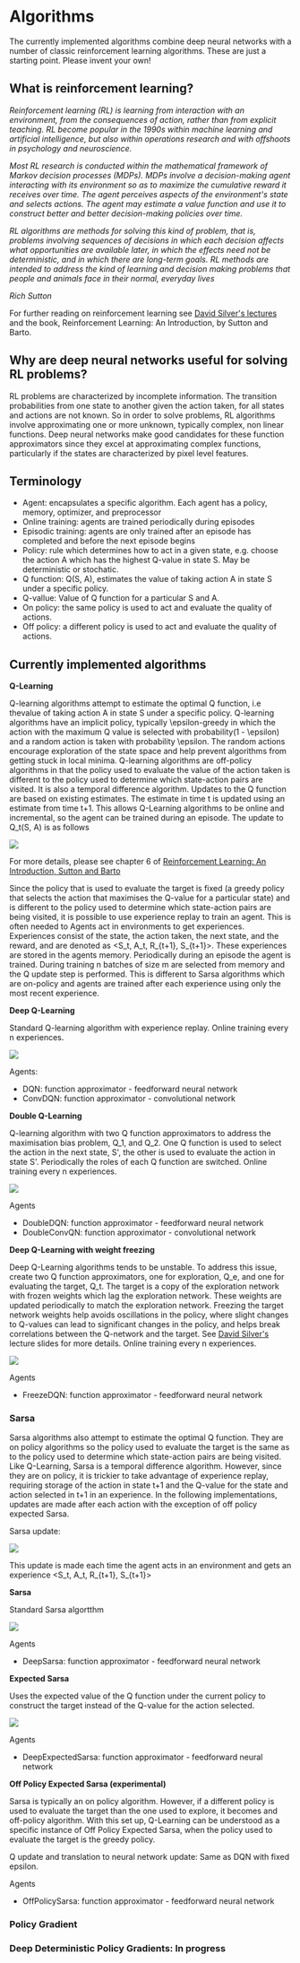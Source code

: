 # <a name="algorithms"></a>Algorithms

The currently implemented algorithms combine deep neural networks with a number of classic reinforcement learning algorithms. These are just a starting point. Please invent your own! 

## What is reinforcement learning?

*Reinforcement learning (RL) is learning from interaction with an environment, from the consequences of action, rather than from explicit teaching. RL become popular in the 1990s within machine learning and artificial intelligence, but also within operations research and with offshoots in psychology and neuroscience.*

*Most RL research is conducted within the mathematical framework of Markov decision processes (MDPs). MDPs involve a decision-making agent interacting with its environment so as to maximize the cumulative reward it receives over time. The agent perceives aspects of the environment's state and selects actions. The agent may estimate a value function and use it to construct better and better decision-making policies over time.*

*RL algorithms are methods for solving this kind of problem, that is, problems involving sequences of decisions in which each decision affects what opportunities are available later, in which the effects need not be deterministic, and in which there are long-term goals. RL methods are intended to address the kind of learning and decision making problems that people and animals face in their normal, everyday lives*
        
*Rich Sutton*

For further reading on reinforcement learning see [David Silver's lectures](http://www0.cs.ucl.ac.uk/staff/d.silver/web/Teaching.html) and the book, Reinforcement Learning: An Introduction, by Sutton and Barto.

## Why are deep neural networks useful for solving RL problems?
RL problems are characterized by incomplete information. The transition probabilities from one state to another given the action taken, for all states and actions are not known. So in order to solve problems, RL algorithms involve approximating one or more unknown, typically complex, non linear functions. Deep neural networks make good candidates for these function approximators since they excel at approximating complex functions, particularly if the states are characterized by pixel level features.

## Terminology
- Agent: encapsulates a specific algorithm. Each agent has a policy, memory, optimizer, and preprocessor
- Online training: agents are trained periodically during episodes
- Episodic training: agents are only trained after an episode has completed and before the next episode begins
- Policy: rule which determines how to act in a given state, e.g. choose the action A which has the highest Q-value in state S. May be deterministic or stochatic. 
- Q function: Q(S, A), estimates the value of taking action A in state S under a specific policy. 
- Q-vallue: Value of Q function for a particular S and A.
- On policy: the same policy is used to act and evaluate the quality of actions.
- Off policy: a different policy is used to act and evaluate the quality of actions. 

## Currently implemented algorithms

**Q-Learning**

Q-learning algorithms attempt to estimate the optimal Q function, i.e thevalue of taking action A in state S under a specific policy. Q-learning algorithms have an implicit policy, typically \epsilon-greedy in which the action with the maximum Q value is selected with probability(1 - \epsilon) and a random action is taken with probability \epsilon. The random actions encourage exploration of the state space and help prevent algorithms from getting stuck in local minima. Q-learning algorithms are off-policy algorithms in that the policy used to evaluate the value of the action taken is different to the policy used to determine which state-action pairs are visited. It is also a temporal difference algorithm. Updates  to the Q function are based on existing estimates. The estimate in time t is updated using an estimate from time t+1. This allows Q-Learning algorithms to be online and incremental, so the agent can be trained during an episode. The update to Q_t(S, A) is as follows

![](./q_learning.png)

For more details, please see chapter 6 of [Reinforcement Learning: An Introduction, Sutton and Barto](https://webdocs.cs.ualberta.ca/~sutton/book/bookdraft2016sep.pdf)

Since the policy that is used to evaluate the target is fixed (a greedy policy that selects the action that maximises the Q-value for a particular state) and is different to the policy used to determine which state-action pairs are being visited, it is possible to use experience replay to train an agent. This is often needed to Agents act in environments to get experiences. Experiences consist of the state, the action taken, the next state, and the reward, and are denoted as <S_t, A_t, R_{t+1}, S_{t+1}>. These experiences are stored in the agents memory. Periodically during an episode the agent is trained. During training n batches of size m are selected from memory and the Q update step is performed. This is different to Sarsa algorithms which are on-policy and agents are trained after each experience using only the most recent experience.
    
**Deep Q-Learning**

Standard Q-learning algorithm with experience replay. Online training every n experiences.

![](./images/deep_q_learning.png)

Agents: 

- DQN: function approximator - feedforward neural network
- ConvDQN:  function approximator - convolutional network

**Double Q-Learning**

Q-learning algorithm with two Q function approximators to address the maximisation bias problem, Q_1, and Q_2. One Q function is used to select the action in the next state, S', the other is used to evaluate the action in state S'. Periodically the roles of each Q function are switched. Online training every n experiences.

![](./images/double_q_learning.png)

Agents

- DoubleDQN: function approximator - feedforward neural network
- DoubleConvQN:  function approximator - convolutional network

**Deep Q-Learning with weight freezing**

Deep Q-Learning algorithms tends to be unstable. To address this issue, create two Q function approximators, one for exploration, Q_e, and one for evaluating the target, Q_t. The target is a copy of the exploration network with frozen weights which lag the exploration network. These weights are updated periodically to match the exploration network. Freezing the target network weights help avoids oscillations in the policy, where slight changes to Q-values can lead to significant changes in the policy, and helps break correlations between the Q-network and the target. See [David Silver's](http://www0.cs.ucl.ac.uk/staff/d.silver/web/Resources_files/deep_rl.pdf) lecture slides for more details. Online training every n experiences.

![](./images/freeze_dqn.png)

 Agents

- FreezeDQN: function approximator - feedforward neural network

### Sarsa

Sarsa algorithms also attempt to estimate the optimal Q function. They are on policy algorithms so the policy used to evaluate the target is the same as to the policy used to determine which state-action pairs are being visited. Like Q-Learning, Sarsa is a temporal difference algorithm. However, since they are on policy, it is trickier to take advantage of experience replay, requiring storage of the action in state t+1 and the Q-value for the state and action selected in t+1 in an experience. In the following implementations, updates are made after each action with the exception of off policy expected Sarsa.

Sarsa update:

![](./images/sarsa.png)

This update is made each time the agent acts in an environment and gets an experience <S_t, A_t, R_{t+1}, S_{t+1}>

**Sarsa**

Standard Sarsa algortthm

![](./deep_sarsa.png)

Agents

- DeepSarsa: function approximator - feedforward neural network

**Expected Sarsa**

Uses the expected value of the Q function under the current policy to construct the target instead of the Q-value for the action selected.

![](./images/expected_sarsa.png)

Agents

* DeepExpectedSarsa: function approximator - feedforward neural network


**Off Policy Expected Sarsa (experimental)**

Sarsa is typically an on policy algorithm. However, if a different policy is used to evaluate the target than the one used to explore, it becomes and off-policy algorithm.  With this set up, Q-Learning can be understood as a specific instance of Off Policy Expected Sarsa, when the policy used to evaluate the target is the greedy policy.

Q update and translation to neural network update: Same as DQN with fixed epsilon.

Agents

- OffPolicySarsa: function approximator - feedforward neural network

### Policy Gradient 

### Deep Deterministic Policy Gradients:  In progress







